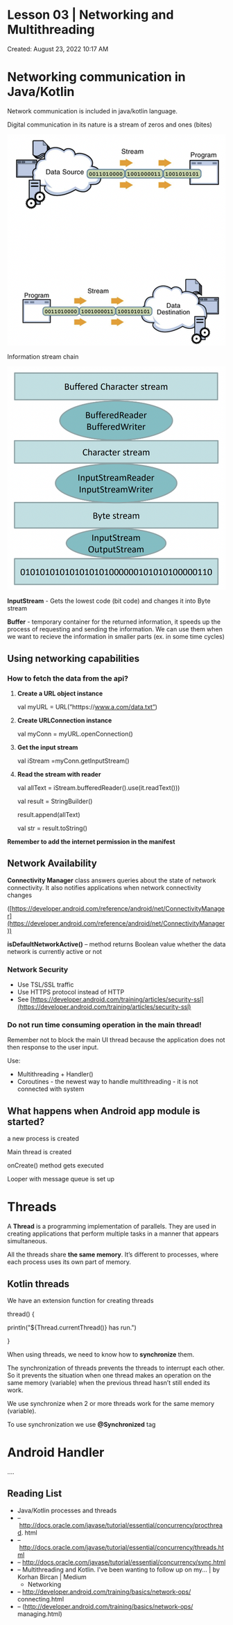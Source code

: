 # Lesson 03 | Networking and Multithreading

Created: August 23, 2022 10:17 AM

# Networking communication in Java/Kotlin

Network communication is included in java/kotlin language.

Digital communication in its nature is a stream of zeros and ones (bites)

![Zrzut ekranu 2022-08-23 o 10.22.19.png](Lesson%2003%20Networking%20and%20Multithreading%20b2aac26c6e6641e68038d12c25bc3574/Zrzut_ekranu_2022-08-23_o_10.22.19.png)

Information stream chain

![Zrzut ekranu 2022-08-23 o 10.23.21.png](Lesson%2003%20Networking%20and%20Multithreading%20b2aac26c6e6641e68038d12c25bc3574/Zrzut_ekranu_2022-08-23_o_10.23.21.png)

**InputStream** - Gets the lowest code (bit code) and changes it into Byte stream

**Buffer** - temporary container for the returned information, it speeds up the process of requesting and sending the information. We can use them when we want to recieve the information in smaller parts (ex. in some time cycles)

## Using networking capabilities

### How to fetch the data from the api?

1. **Create a URL object instance**
    
    val myURL = URL(”htttps://www.a.com/data.txt”)
    
2. **Create URLConnection instance**
    
    val myConn = myURL.openConnection()
    
3. **Get the input stream**
    
    val iStream =myConn.getInputStream()
    
4. **Read the stream with reader**
    
    val allText = iStream.bufferedReader().use(it.readText()))
    
    val result = StringBuilder()
    
    result.append(allText)
    
    val str = result.toString()
    

**Remember to add the internet permission in the manifest**

<uses-permission android:name="android.permission.INTERNET" />

## Network Availability

**Connectivity Manager** class answers queries about the state of network connectivity. It also notifies applications when network connectivity changes 

([https://developer.android.com/reference/android/net/ConnectivityManager](https://developer.android.com/reference/android/net/ConnectivityManager)) 

**isDefaultNetworkActive()** – method returns Boolean value whether the data network is currently active or not

### Network Security

- Use TSL/SSL traffic
- Use HTTPS protocol instead of HTTP
- See [https://developer.android.com/training/articles/security-ssl](https://developer.android.com/training/articles/security-ssl)

### Do not run time consuming operation in the main thread!

Remember not to block the main UI thread because the application does not then response to the user input.

Use:

- Multithreading + Handler()
- Coroutines - the newest way to handle multithreading - it is not connected with system

## What happens when Android app module is started?

a new process is created

Main thread is created

onCreate() method gets executed

Looper with message queue is set up

# Threads

A **Thread** is a programming implementation of parallels. They are used in creating applications that perform multiple tasks in a manner that appears simultaneous.

All the threads share **the same memory**. It’s different to processes, where each process uses its own part of memory.

## Kotlin threads

We have an extension function for creating threads

thread() {

println("${Thread.currentThread()} has run.")

}

When using threads, we need to know how to **synchronize** them.

The synchronization of threads prevents the threads to interrupt each other. So it prevents the situation when one thread makes an operation on the same memory (variable) when the previous thread hasn’t still ended its work.

We use synchronize when 2 or more threads work for the same memory (variable).

To use synchronization we use **@Synchronized** tag

# Android Handler

….

## Reading List

- Java/Kotlin processes and threads
- – http://docs.oracle.com/javase/tutorial/essential/concurrency/procthread.
html
- – http://docs.oracle.com/javase/tutorial/essential/concurrency/threads.html
- – http://docs.oracle.com/javase/tutorial/essential/concurrency/sync.html
- – Multithreading and Kotlin. I’ve been wanting to follow up on my... | by
Korhan Bircan | Medium
    - Networking
- – http://developer.android.com/training/basics/network-ops/
connecting.html
- – (http://developer.android.com/training/basics/network-ops/
managing.html)